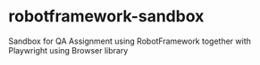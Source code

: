 # robotframework-sandbox
Sandbox for QA Assignment using RobotFramework together with Playwright using Browser library

